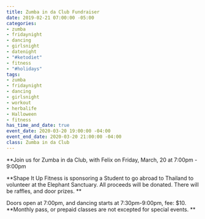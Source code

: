 ```yaml
---
title: Zumba in da Club Fundraiser
date: 2019-02-21 07:00:00 -05:00
categories:
- zumba
- fridaynight
- dancing
- girlsnight
- datenight
- "#ketodiet"
- fitness
- "#holidays"
tags:
- zumba
- fridaynight
- dancing
- girlsnight
- workout
- herbalife
- Halloween
- fitness
has_time_and_date: true
event_date: 2020-03-20 19:00:00 -04:00
event_end_date: 2020-03-20 21:00:00 -04:00
class: Zumba in da Club
---
```


**Join us for Zumba in da Club, with Felix on 
Friday, March, 20 at 7:00pm - 9:00pm

**Shape It Up Fitness is sponsoring a Student to go abroad to Thailand to volunteer at the Elephant Sanctuary. All proceeds will be donated. There will be raffles, and door prizes. **


Doors open at 7:00pm, and dancing starts at 7:30pm-9:00pm, 
fee: $10.
**Monthly pass, or prepaid classes are not excepted for special events. **